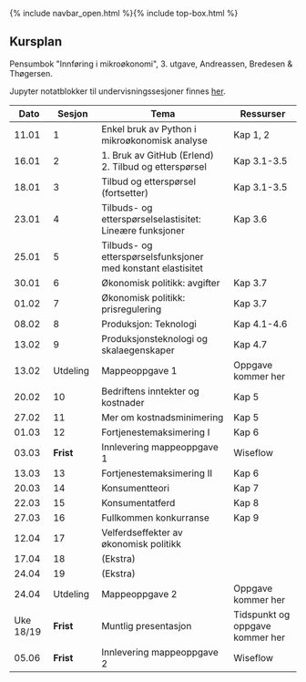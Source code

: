{% include navbar_open.html %}{% include top-box.html %}

##  Kursplan

     
Pensumbok "Innføring i mikroøkonomi", 3. utgave, Andreassen, Bredesen & Thøgersen.      

Jupyter notatblokker til undervisningssesjoner finnes [her](https://github.com/uit-sok-1006-v23/sok1006-notater).


|Dato <img width=50/>| Sesjon <img width=50/>   | Tema <img width=300/>           | Ressurser <img width=150/>  |
|--------|----------------|---------------------------|--------------------------------------|
|11.01 | 1 | Enkel bruk av Python i mikroøkonomisk analyse | Kap 1, 2     |
|16.01 | 2 | 1. Bruk av GitHub (Erlend) <br> 2. Tilbud og etterspørsel |Kap 3.1-3.5    |
|18.01| 3| Tilbud og etterspørsel (fortsetter)|Kap 3.1-3.5 |
|23.01 | 4 | Tilbuds- og etterspørselselastisitet: Lineære funksjoner |Kap 3.6   |
|25.01 | 5 | Tilbuds- og etterspørselsfunksjoner med konstant elastisitet |    |
|30.01 | 6 | Økonomisk politikk: avgifter | Kap 3.7|
|01.02| 7| Økonomisk politikk: prisregulering         | Kap 3.7    |
|08.02 | 8 |Produksjon: Teknologi   |Kap 4.1-4.6   |
|13.02 | 9| Produksjonsteknologi og skalaegenskaper    |Kap 4.7    |
|13.02|Utdeling| Mappeoppgave 1| Oppgave kommer her|
|20.02 | 10 |Bedriftens inntekter og kostnader   |Kap 5    |
|27.02 | 11 |Mer om kostnadsminimering   |Kap 5    |
|01.03 | 12 | Fortjenestemaksimering I   | Kap 6    |
|03.03|**Frist**|Innlevering mappeoppgave 1| Wiseflow|
|13.03 | 13 | Fortjenestemaksimering II    |Kap 6   |
|20.03 | 14 |Konsumentteori   |Kap 7  |
|22.03 | 15 |Konsumentatferd   | Kap 8  |
|27.03 | 16 | Fullkommen konkurranse    |Kap 9   |
|12.04 | 17 |Velferdseffekter av økonomisk politikk    |   |
|17.04 | 18 |(Ekstra)    |   |
|24.04 | 19 |(Ekstra)   |   |
|24.04| Utdeling| Mappeoppgave 2| Oppgave kommer her|
|Uke 18/19| **Frist**| Muntlig presentasjon| Tidspunkt og oppgave kommer her|
|05.06|**Frist**|Innlevering mappeoppgave 2| Wiseflow|








